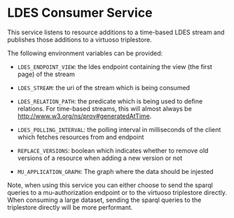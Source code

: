 # LDES Consumer Service

This service listens to resource additions to a time-based LDES stream and publishes those additions to a virtuoso triplestore.

The following environment variables can be provided:

-   `LDES_ENDPOINT_VIEW`: the ldes endpoint containing the view (the first page) of the stream

-   `LDES_STREAM`: the uri of the stream which is being consumed
-   `LDES_RELATION_PATH`: the predicate which is being used to define relations. For time-based streams, this will almost always be http://www.w3.org/ns/prov#generatedAtTime.

-   `LDES_POLLING_INTERVAL`: the polling interval in milliseconds of the client which fetches resources from and endpoint
-   `REPLACE_VERSIONS`: boolean which indicates whether to remove old versions of a resource when adding a new version or not
-   `MU_APPLICATION_GRAPH`: The graph where the data should be injested

Note, when using this service you can either choose to send the sparql queries to a mu-authorization endpoint or to the virtuoso triplestore directly. When consuming a large dataset, sending the sparql queries to the triplestore directly will be more performant.
